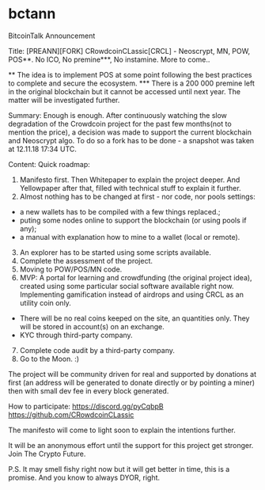 # bctann
BitcoinTalk Announcement

Title:
[PREANN][FORK] CRowdcoinCLassic[CRCL]  - Neoscrypt, MN, POW, POS**. No ICO, No premine***, No instamine. More to come..

** The idea is to implement POS at some point following the best practices to complete and secure the ecosystem.
*** There is a 200 000 premine left in the original blockchain but it cannot be accessed until next year. The matter will be investigated further.

Summary:
Enough is enough. After continuously watching the slow degradation of the Crowdcoin project for the past few months(not to mention the price), a decision was made to support the current blockchain and Neoscrypt algo. To do so a fork has to be done - a snapshot was taken at 12.11.18 17:34 UTC. 

Content:
Quick roadmap:
1. Manifesto first. Then Whitepaper to explain the project deeper. And Yellowpaper after that, filled with technical stuff to explain it further. 
2. Almost nothing has to be changed at first - nor code, nor pools settings: 
 - a new wallets has to be compiled with a few things replaced.;
 - puting some nodes online to support the blockchain (or using pools if any); 
 - a manual with explanation how to mine to a wallet (local or remote).
3. An explorer has to be started using some scripts available.
4. Complete the assessment of the project. 
5. Moving to POW/POS/MN code.
6. MVP: A portal for learning and crowdfunding (the original project idea), created using some particular social software available right now. Implementing gamification instead of airdrops and using CRCL as an utility coin only.
- There will be no real coins keeped on the site, an quantities only. They will be stored in account(s) on an exchange.
- KYC through third-party company.  
7. Complete code audit by a third-party company.
8. Go to the Moon. :)

The project will be community driven for real and supported by donations at first (an address will be generated to donate directly or by pointing a miner) then with small dev fee in every block generated. 

How to participate:
https://discord.gg/pyCqbpB
https://github.com/CRowdcoinCLassic

The manifesto will come to light soon to explain the intentions further.

It will be an anonymous effort until the support for this project get stronger. 
Join The Crypto Future.

P.S. It may smell fishy right now but it will get better in time, this is a promise. And you know to always DYOR, right. 
